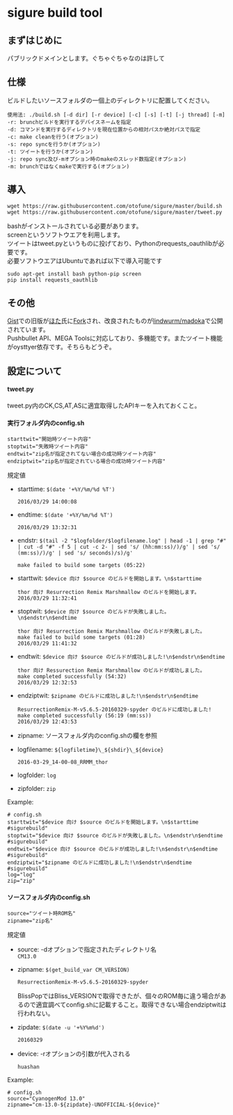 # sigure build tool
## まずはじめに
パブリックドメインとします。ぐちゃぐちゃなのは許して
## 仕様
ビルドしたいソースフォルダの一個上のディレクトリに配置してください。  
```
使用法: ./build.sh [-d dir] [-r device] [-c] [-s] [-t] [-j thread] [-m]
-r: brunchビルドを実行するデバイスネームを指定
-d: コマンドを実行するディレクトリを現在位置からの相対パスか絶対パスで指定
-c: make cleanを行う(オプション)
-s: repo syncを行うか(オプション)
-t: ツイートを行うか(オプション)
-j: repo sync及び-mオプション時のmakeのスレッド数指定(オプション)
-m: brunchではなくmakeで実行する(オプション)
 ```
 
## 導入
```
wget https://raw.githubusercontent.com/otofune/sigure/master/build.sh
wget https://raw.githubusercontent.com/otofune/sigure/master/tweet.py
```
bashがインストールされている必要があります。  
screenというソフトウエアを利用します。  
ツイートはtweet.pyというものに投げており、Pythonのrequests_oauthlibが必要です。  
必要ソフトウエアはUbuntuであれば以下で導入可能です
```
sudo apt-get install bash python-pip screen
pip install requests_oauthlib
```

## その他
[Gist](https://gist.github.com/otofune/7d62b9a5b0737ee67ff4)での旧版が[ほた](https://github.com/lindwurm)氏に[Fork](https://gist.github.com/lindwurm/94a279222197d6f7a68b)され、改良されたものが[lindwurm/madoka](https://github.com/lindwurm/madoka)で公開されています。  
Pushbullet API、MEGA Toolsに対応しており、多機能です。またツイート機能がoysttyer依存です。そちらもどうぞ。

## 設定について
#### tweet.py
tweet.py内のCK,CS,AT,ASに適宜取得したAPIキーを入れておくこと。

#### 実行フォルダ内のconfig.sh

```
starttwit="開始時ツイート内容"
stoptwit="失敗時ツイート内容"
endtwit="zip名が指定されてない場合の成功時ツイート内容"
endziptwit="zip名が指定されている場合の成功時ツイート内容"
```

規定値
- starttime: `$(date '+%Y/%m/%d %T')`  

  ```
  2016/03/29 14:00:08
  ```

- endtime: `$(date '+%Y/%m/%d %T')`  

  ```
  2016/03/29 13:32:31
  ```

- endstr: `$(tail -2 "$logfolder/$logfilename.log" | head -1 | grep "#" | cut -d "#" -f 5 | cut -c 2- | sed 's/ (hh:mm:ss)/)/g' | sed 's/ (mm:ss)/)/g' | sed 's/ seconds)/s)/g'`  

  ```
  make failed to build some targets (05:22)
  ```

- starttwit: `$device 向け $source のビルドを開始します。\n$starttime`

  ```
  thor 向け Resurrection Remix Marshmallow のビルドを開始します。
  2016/03/29 11:32:41
  ```

- stoptwit: `$device 向け $source のビルドが失敗しました。\n$endstr\n$endtime`

  ```
  thor 向け Resurrection Remix Marshmallow のビルドが失敗しました。
  make failed to build some targets (01:28)  
  2016/03/29 11:41:32
  ```

- endtwit: `$device 向け $source のビルドが成功しました!\n$endstr\n$endtime`

  ```
  thor 向け Ressurection Remix Marshmallow のビルドが成功しました。  
  make completed successfully (54:32)  
  2016/03/29 12:32:53
  ```

- endziptwit: `$zipname のビルドに成功しました!\n$endstr\n$endtime`  

  ```
  ResurrectionRemix-M-v5.6.5-20160329-spyder のビルドに成功しました!  
  make completed successfully (56:19 (mm:ss))  
  2016/03/29 12:43:53
  ```

- zipname: ソースフォルダ内のconfig.shの欄を参照
  
- logfilename: `${logfiletime}\_${shdir}\_${device}`  

  ```
  2016-03-29_14-00-08_RRMM_thor
  ```

- logfolder: `log`
- zipfolder: `zip`

Example:
```
# config.sh
starttwit="$device 向け $source のビルドを開始します。\n$starttime #sigurebuild"
stoptwit="$device 向け $source のビルドが失敗しました。\n$endstr\n$endtime #sigurebuild"
endtwit="$device 向け $source のビルドが成功しました!\n$endstr\n$endtime #sigurebuild"
endziptwit="$zipname のビルドに成功しました!\n$endstr\n$endtime #sigurebuild"
log="log"
zip="zip"
```

#### ソースフォルダ内のconfig.sh
```
source="ツイート時ROM名"
zipname="zip名"
```

規定値
- source: -dオプションで指定されたディレクトリ名  
  `CM13.0`
- zipname: `$(get_build_var CM_VERSION)`  

  ```
  ResurrectionRemix-M-v5.6.5-20160329-spyder
  ```  
    
  BlissPopではBliss_VERSIONで取得できたが、個々のROM毎に違う場合があるので適宜調べてconfig.shに記載すること。取得できない場合endziptwitは行われない。

- zipdate: `$(date -u '+%Y%m%d')`  

  ```
  20160329
  ```

- device: -rオプションの引数が代入される  

  ```
  huashan
  ```

Example:
```
# config.sh
source="CyanogenMod 13.0"
zipname="cm-13.0-${zipdate}-UNOFFICIAL-${device}"
```
